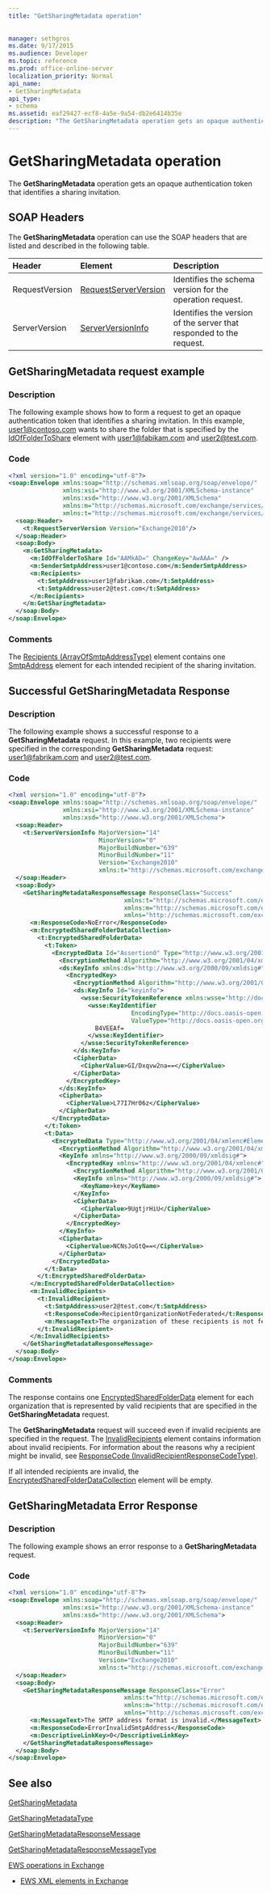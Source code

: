```yaml
---
title: "GetSharingMetadata operation"
 
 
manager: sethgros
ms.date: 9/17/2015
ms.audience: Developer
ms.topic: reference
ms.prod: office-online-server
localization_priority: Normal
api_name:
- GetSharingMetadata
api_type:
- schema
ms.assetid: eaf29427-ecf8-4a5e-9a54-db2e6414b35e
description: "The GetSharingMetadata operation gets an opaque authentication token that identifies a sharing invitation."
---
```


# GetSharingMetadata operation

The **GetSharingMetadata** operation gets an opaque authentication token that identifies a sharing invitation. 
  
## SOAP Headers

The **GetSharingMetadata** operation can use the SOAP headers that are listed and described in the following table. 
  
|**Header**|**Element**|**Description**|
|:-----|:-----|:-----|
|RequestVersion  <br/> |[RequestServerVersion](requestserverversion.md) <br/> |Identifies the schema version for the operation request.  <br/> |
|ServerVersion  <br/> |[ServerVersionInfo](serverversioninfo.md) <br/> |Identifies the version of the server that responded to the request.  <br/> |
   
## GetSharingMetadata request example

### Description

The following example shows how to form a request to get an opaque authentication token that identifies a sharing invitation. In this example, user1@contoso.com wants to share the folder that is specified by the [IdOfFolderToShare](idoffoldertoshare.md) element with user1@fabikam.com and user2@test.com. 
  
### Code

```XML
<?xml version="1.0" encoding="utf-8"?>
<soap:Envelope xmlns:soap="http://schemas.xmlsoap.org/soap/envelope/"
               xmlns:xsi="http://www.w3.org/2001/XMLSchema-instance"
               xmlns:xsd="http://www.w3.org/2001/XMLSchema"
               xmlns:m="http://schemas.microsoft.com/exchange/services/2006/messages"
               xmlns:t="http://schemas.microsoft.com/exchange/services/2006/types">
  <soap:Header>
    <t:RequestServerVersion Version="Exchange2010"/>
  </soap:Header>
  <soap:Body>
    <m:GetSharingMetadata>
      <m:IdOfFolderToShare Id="AAMkAD=" ChangeKey="AwAAA=" />
      <m:SenderSmtpAddress>user1@contoso.com</m:SenderSmtpAddress>
      <m:Recipients>
        <t:SmtpAddress>user1@fabrikam.com</t:SmtpAddress>
        <t:SmtpAddress>user2@test.com</t:SmtpAddress>
      </m:Recipients>
    </m:GetSharingMetadata>
  </soap:Body>
</soap:Envelope>
```

### Comments

The [Recipients (ArrayOfSmtpAddressType)](recipients-arrayofsmtpaddresstype.md) element contains one [SmtpAddress](smtpaddress.md) element for each intended recipient of the sharing invitation. 
  
## Successful GetSharingMetadata Response

### Description

The following example shows a successful response to a **GetSharingMetadata** request. In this example, two recipients were specified in the corresponding **GetSharingMetadata** request: user1@fabrikam.com and user2@test.com. 
  
### Code

```XML
<?xml version="1.0" encoding="utf-8"?>
<soap:Envelope xmlns:soap="http://schemas.xmlsoap.org/soap/envelope/" 
               xmlns:xsi="http://www.w3.org/2001/XMLSchema-instance" 
               xmlns:xsd="http://www.w3.org/2001/XMLSchema">
  <soap:Header>
    <t:ServerVersionInfo MajorVersion="14" 
                         MinorVersion="0" 
                         MajorBuildNumber="639" 
                         MinorBuildNumber="11" 
                         Version="Exchange2010" 
                         xmlns:t="http://schemas.microsoft.com/exchange/services/2006/types" />
  </soap:Header>
  <soap:Body>
    <GetSharingMetadataResponseMessage ResponseClass="Success" 
                                xmlns:t="http://schemas.microsoft.com/exchange/services/2006/types"
                                xmlns:m="http://schemas.microsoft.com/exchange/services/2006/messages"
                                xmlns="http://schemas.microsoft.com/exchange/services/2006/messages">
      <m:ResponseCode>NoError</ResponseCode>
      <m:EncryptedSharedFolderDataCollection>
        <t:EncryptedSharedFolderData>
          <t:Token>
            <EncryptedData Id="Assertion0" Type="http://www.w3.org/2001/04/xmlenc#Element" xmlns="http://www.w3.org/2001/04/xmlenc#">
              <EncryptionMethod Algorithm="http://www.w3.org/2001/04/xmlenc#tripledes-cbc"></EncryptionMethod>
              <ds:KeyInfo xmlns:ds="http://www.w3.org/2000/09/xmldsig#">
                <EncryptedKey>
                  <EncryptionMethod Algorithm="http://www.w3.org/2001/04/xmlenc#rsa-oaep-mgf1p"></EncryptionMethod>
                  <ds:KeyInfo Id="keyinfo">
                    <wsse:SecurityTokenReference xmlns:wsse="http://docs.oasis-open.org/wss/2004/01/oasis-200401-wss-wssecurity-secext-1.0.xsd">
                      <wsse:KeyIdentifier 
                                  EncodingType="http://docs.oasis-open.org/wss/2004/01/oasis-200401-wss-soap-message-security-1.0#Base64Binary" 
                                  ValueType="http://docs.oasis-open.org/wss/2004/01/oasis-200401-wss-x509-token-profile-1.0#X509SubjectKeyIdentifier">
                        B4VEEAf=
                      </wsse:KeyIdentifier>
                    </wsse:SecurityTokenReference>
                  </ds:KeyInfo>
                  <CipherData>
                    <CipherValue>GI/Dxqvw2na==</CipherValue>
                  </CipherData>
                </EncryptedKey>
              </ds:KeyInfo>
              <CipherData>
                <CipherValue>L77I7Hr06z</CipherValue>
              </CipherData>
            </EncryptedData>
          </t:Token>
          <t:Data>
            <EncryptedData Type="http://www.w3.org/2001/04/xmlenc#Element" xmlns="http://www.w3.org/2001/04/xmlenc#">
              <EncryptionMethod Algorithm="http://www.w3.org/2001/04/xmlenc#aes256-cbc" />
              <KeyInfo xmlns="http://www.w3.org/2000/09/xmldsig#">
                <EncryptedKey xmlns="http://www.w3.org/2001/04/xmlenc#">
                  <EncryptionMethod Algorithm="http://www.w3.org/2001/04/xmlenc#kw-tripledes" />
                  <KeyInfo xmlns="http://www.w3.org/2000/09/xmldsig#">
                    <KeyName>key</KeyName>
                  </KeyInfo>
                  <CipherData>
                    <CipherValue>9UgtjrHiU</CipherValue>
                  </CipherData>
                </EncryptedKey>
              </KeyInfo>
              <CipherData>
                <CipherValue>NCNsJoGtQ==</CipherValue>
              </CipherData>
            </EncryptedData>
          </t:Data>
        </t:EncryptedSharedFolderData>
      </m:EncryptedSharedFolderDataCollection>
      <m:InvalidRecipients>
        <t:InvalidRecipient>
          <t:SmtpAddress>user2@test.com</t:SmtpAddress>
          <t:ResponseCode>RecipientOrganizationNotFederated</t:ResponseCode>
          <m:MessageText>The organization of these recipients is not federated for external sharing.</m:MessageText>
        </t:InvalidRecipient>
      </m:InvalidRecipients>
    </GetSharingMetadataResponseMessage>
  </soap:Body>
</soap:Envelope>
```

### Comments

The response contains one [EncryptedSharedFolderData](encryptedsharedfolderdata.md) element for each organization that is represented by valid recipients that are specified in the **GetSharingMetadata** request. 
  
The **GetSharingMetadata** request will succeed even if invalid recipients are specified in the request. The [InvalidRecipients](invalidrecipients.md) element contains information about invalid recipients. For information about the reasons why a recipient might be invalid, see [ResponseCode (InvalidRecipientResponseCodeType)](responsecode-invalidrecipientresponsecodetype.md).
  
If all intended recipients are invalid, the [EncryptedSharedFolderDataCollection](encryptedsharedfolderdatacollection.md) element will be empty. 
  
## GetSharingMetadata Error Response

### Description

The following example shows an error response to a **GetSharingMetadata** request. 
  
### Code

```XML
<?xml version="1.0" encoding="utf-8"?>
<soap:Envelope xmlns:soap="http://schemas.xmlsoap.org/soap/envelope/" 
               xmlns:xsi="http://www.w3.org/2001/XMLSchema-instance" 
               xmlns:xsd="http://www.w3.org/2001/XMLSchema">
  <soap:Header>
    <t:ServerVersionInfo MajorVersion="14" 
                         MinorVersion="0" 
                         MajorBuildNumber="639" 
                         MinorBuildNumber="11" 
                         Version="Exchange2010" 
                         xmlns:t="http://schemas.microsoft.com/exchange/services/2006/types" />
  </soap:Header>
  <soap:Body>
    <GetSharingMetadataResponseMessage ResponseClass="Error" 
                                xmlns:t="http://schemas.microsoft.com/exchange/services/2006/types"
                                xmlns:m="http://schemas.microsoft.com/exchange/services/2006/messages"
                                xmlns="http://schemas.microsoft.com/exchange/services/2006/messages">
      <m:MessageText>The SMTP address format is invalid.</MessageText>
      <m:ResponseCode>ErrorInvalidSmtpAddress</ResponseCode>
      <m:DescriptiveLinkKey>0</DescriptiveLinkKey>
    </GetSharingMetadataResponseMessage>
  </soap:Body>
</soap:Envelope>
```

## See also



[GetSharingMetadata](getsharingmetadata.md)
  
[GetSharingMetadataType](https://msdn.microsoft.com/library/ExchangeWebServices.GetSharingMetadataType.aspx)
  
[GetSharingMetadataResponseMessage](getsharingmetadataresponsemessage.md)
  
[GetSharingMetadataResponseMessageType](https://msdn.microsoft.com/library/ExchangeWebServices.GetSharingMetadataResponseMessageType.aspx)


[EWS operations in Exchange](ews-operations-in-exchange.md)
  
- [EWS XML elements in Exchange](ews-xml-elements-in-exchange.md)


